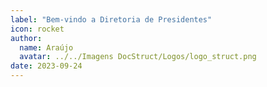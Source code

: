 ```yaml
---
label: "Bem-vindo a Diretoria de Presidentes"
icon: rocket
author:
  name: Araújo
  avatar: ../../Imagens DocStruct/Logos/logo_struct.png
date: 2023-09-24
---
```

